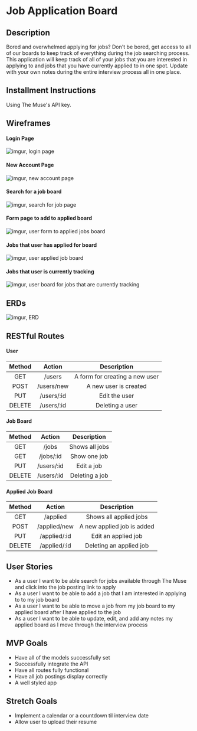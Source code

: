 # Job Application Board

## Description
Bored and overwhelmed applying for jobs? Don't be bored, get access to all of our boards to keep track of everything during the job searching process. This application will keep track of all of your jobs that you are interested in applying to and jobs that you have currently applied to in one spot. Update with your own notes during the entire interview process all in one place.

## Installment Instructions
Using The Muse's API key.

## Wireframes
#### Login Page
![imgur, login page](https://i.imgur.com/85NM32h.png)
#### New Account Page
![imgur, new account page](https://i.imgur.com/ZDvleec.png)
#### Search for a job board
![imgur, search for job page](https://i.imgur.com/rXhmhPx.png)
#### Form page to add to applied board
![imgur, user form to applied jobs board](https://i.imgur.com/DaQ9GTV.png)
#### Jobs that user has applied for board
![imgur, user applied job board](https://i.imgur.com/3TcMfd6.png)
#### Jobs that user is currently tracking
![imgur, user board for jobs that are currently tracking](https://i.imgur.com/uZlX9PR.png)

## ERDs
![imgur, ERD](https://i.imgur.com/0C1mgth.png)
## RESTful Routes
#### User
| Method | Action | Description|
|:------:|:------:|:----------:|
| GET    | /users  | A form for creating a new user  |
| POST   | /users/new  | A new user is created  |
| PUT    | /users/:id  | Edit the user  |
| DELETE | /users/:id  | Deleting a user  |

#### Job Board
| Method | Action | Description|
|:------:|:------:|:----------:|
| GET    | /jobs  | Shows all jobs  |
| GET    | /jobs/:id  | Show one job  |
| PUT    | /users/:id | Edit a job  |
| DELETE | /users/:id  | Deleting a job  |

#### Applied Job Board
| Method | Action | Description|
|:------:|:------:|:----------:|
| GET    | /applied  | Shows all applied jobs  |
| POST   | /applied/new  |  A new applied job is added   |
| PUT    | /applied/:id | Edit an applied job  |
| DELETE | /applied/:id  | Deleting an applied job  |


## User Stories
* As a user I want to be able search for jobs available through The Muse and click into the job posting link to apply
* As a user I want to be able to add a job that I am interested in applying to to my job board
* As a user I want to be able to move a job from my job board to my applied board after I have applied to the job
* As a user I want to be able to update, edit, and add any notes my applied board as I move through the interview process

## MVP Goals
* Have all of the models successfully set
* Successfully integrate the API
* Have all routes fully functional
* Have all job postings display correctly
* A well styled app

## Stretch Goals
* Implement a calendar or a countdown til interview date
* Allow user to upload their resume
